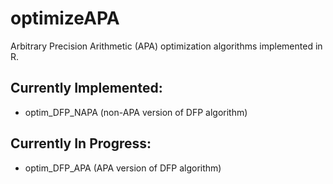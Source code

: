# optimizeAPA
Arbitrary Precision Arithmetic (APA) optimization algorithms implemented in R.

## Currently Implemented:

- optim_DFP_NAPA (non-APA version of DFP algorithm)


## Currently In Progress:


- optim_DFP_APA (APA version of DFP algorithm)